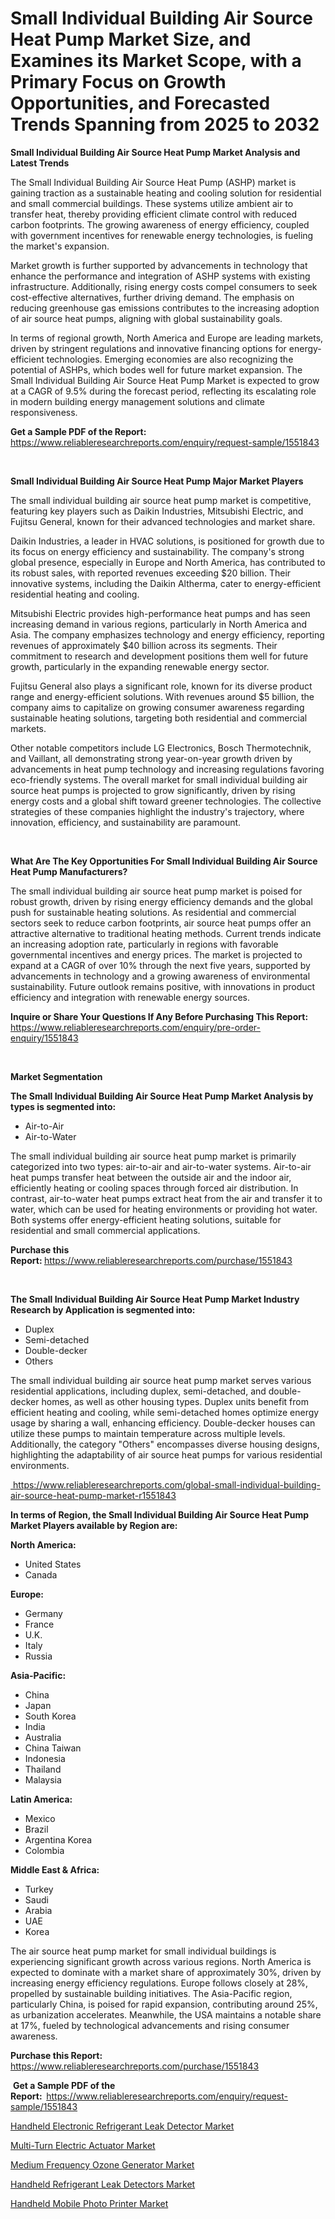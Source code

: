 <p><h1>Small Individual Building Air Source Heat Pump Market Size, and Examines its Market Scope, with a Primary Focus on Growth Opportunities, and Forecasted Trends Spanning from 2025 to 2032</h1></p><p><strong>Small Individual Building Air Source Heat Pump Market Analysis and Latest Trends</strong></p>
<p><p>The Small Individual Building Air Source Heat Pump (ASHP) market is gaining traction as a sustainable heating and cooling solution for residential and small commercial buildings. These systems utilize ambient air to transfer heat, thereby providing efficient climate control with reduced carbon footprints. The growing awareness of energy efficiency, coupled with government incentives for renewable energy technologies, is fueling the market's expansion.</p><p>Market growth is further supported by advancements in technology that enhance the performance and integration of ASHP systems with existing infrastructure. Additionally, rising energy costs compel consumers to seek cost-effective alternatives, further driving demand. The emphasis on reducing greenhouse gas emissions contributes to the increasing adoption of air source heat pumps, aligning with global sustainability goals.</p><p>In terms of regional growth, North America and Europe are leading markets, driven by stringent regulations and innovative financing options for energy-efficient technologies. Emerging economies are also recognizing the potential of ASHPs, which bodes well for future market expansion. The Small Individual Building Air Source Heat Pump Market is expected to grow at a CAGR of 9.5% during the forecast period, reflecting its escalating role in modern building energy management solutions and climate responsiveness.</p></p>
<p><strong>Get a Sample PDF of the Report:&nbsp;</strong> <a href="https://www.reliableresearchreports.com/enquiry/request-sample/1551843?utm_campaign=24&utm_medium=2&utm_source=Github&utm_content=ia&utm_term=11042025&utm_id=small-individual-building-air-source-heat-pump">https://www.reliableresearchreports.com/enquiry/request-sample/1551843</a></p>
<p>&nbsp;</p>
<p><strong>Small Individual Building Air Source Heat Pump Major Market Players</strong></p>
<p><p>The small individual building air source heat pump market is competitive, featuring key players such as Daikin Industries, Mitsubishi Electric, and Fujitsu General, known for their advanced technologies and market share. </p><p>Daikin Industries, a leader in HVAC solutions, is positioned for growth due to its focus on energy efficiency and sustainability. The company's strong global presence, especially in Europe and North America, has contributed to its robust sales, with reported revenues exceeding $20 billion. Their innovative systems, including the Daikin Altherma, cater to energy-efficient residential heating and cooling.</p><p>Mitsubishi Electric provides high-performance heat pumps and has seen increasing demand in various regions, particularly in North America and Asia. The company emphasizes technology and energy efficiency, reporting revenues of approximately $40 billion across its segments. Their commitment to research and development positions them well for future growth, particularly in the expanding renewable energy sector.</p><p>Fujitsu General also plays a significant role, known for its diverse product range and energy-efficient solutions. With revenues around $5 billion, the company aims to capitalize on growing consumer awareness regarding sustainable heating solutions, targeting both residential and commercial markets.</p><p>Other notable competitors include LG Electronics, Bosch Thermotechnik, and Vaillant, all demonstrating strong year-on-year growth driven by advancements in heat pump technology and increasing regulations favoring eco-friendly systems. The overall market for small individual building air source heat pumps is projected to grow significantly, driven by rising energy costs and a global shift toward greener technologies. The collective strategies of these companies highlight the industry's trajectory, where innovation, efficiency, and sustainability are paramount.</p></p>
<p>&nbsp;</p>
<p><strong>What Are The Key Opportunities For Small Individual Building Air Source Heat Pump Manufacturers?</strong></p>
<p><p>The small individual building air source heat pump market is poised for robust growth, driven by rising energy efficiency demands and the global push for sustainable heating solutions. As residential and commercial sectors seek to reduce carbon footprints, air source heat pumps offer an attractive alternative to traditional heating methods. Current trends indicate an increasing adoption rate, particularly in regions with favorable governmental incentives and energy prices. The market is projected to expand at a CAGR of over 10% through the next five years, supported by advancements in technology and a growing awareness of environmental sustainability. Future outlook remains positive, with innovations in product efficiency and integration with renewable energy sources.</p></p>
<p><strong>Inquire or Share Your Questions If Any Before Purchasing This Report:</strong> <a href="https://www.reliableresearchreports.com/enquiry/pre-order-enquiry/1551843?utm_campaign=24&utm_medium=2&utm_source=Github&utm_content=ia&utm_term=11042025&utm_id=small-individual-building-air-source-heat-pump">https://www.reliableresearchreports.com/enquiry/pre-order-enquiry/1551843</a></p>
<p>&nbsp;</p>
<p><strong>Market Segmentation</strong></p>
<p><strong>The Small Individual Building Air Source Heat Pump Market Analysis by types is segmented into:</strong></p>
<p><ul><li>Air-to-Air</li><li>Air-to-Water</li></ul></p>
<p><p>The small individual building air source heat pump market is primarily categorized into two types: air-to-air and air-to-water systems. Air-to-air heat pumps transfer heat between the outside air and the indoor air, efficiently heating or cooling spaces through forced air distribution. In contrast, air-to-water heat pumps extract heat from the air and transfer it to water, which can be used for heating environments or providing hot water. Both systems offer energy-efficient heating solutions, suitable for residential and small commercial applications.</p></p>
<p><strong>Purchase this Report:&nbsp;</strong><a href="https://www.reliableresearchreports.com/purchase/1551843?utm_campaign=24&utm_medium=2&utm_source=Github&utm_content=ia&utm_term=11042025&utm_id=small-individual-building-air-source-heat-pump">https://www.reliableresearchreports.com/purchase/1551843</a></p>
<p>&nbsp;</p>
<p><strong>The Small Individual Building Air Source Heat Pump Market Industry Research by Application is segmented into:</strong></p>
<p><ul><li>Duplex</li><li>Semi-detached</li><li>Double-decker</li><li>Others</li></ul></p>
<p><p>The small individual building air source heat pump market serves various residential applications, including duplex, semi-detached, and double-decker homes, as well as other housing types. Duplex units benefit from efficient heating and cooling, while semi-detached homes optimize energy usage by sharing a wall, enhancing efficiency. Double-decker houses can utilize these pumps to maintain temperature across multiple levels. Additionally, the category "Others" encompasses diverse housing designs, highlighting the adaptability of air source heat pumps for various residential environments.</p></p>
<p><a href="https://www.reliableresearchreports.com/global-small-individual-building-air-source-heat-pump-market-r1551843?utm_campaign=24&utm_medium=2&utm_source=Github&utm_content=ia&utm_term=11042025&utm_id=small-individual-building-air-source-heat-pump">&nbsp;https://www.reliableresearchreports.com/global-small-individual-building-air-source-heat-pump-market-r1551843</a></p>
<p><strong>In terms of Region, the Small Individual Building Air Source Heat Pump Market Players available by Region are:</strong></p>
<p>
    <p> <strong> North America: </strong>
        <ul>
            <li>United States</li>
            <li>Canada</li>
        </ul>
        </p> 
    <p> <strong> Europe: </strong>
        <ul>
            <li>Germany</li>
            <li>France</li>
            <li>U.K.</li>
            <li>Italy</li>
            <li>Russia</li>
        </ul>
        </p> 
    <p> <strong> Asia-Pacific: </strong>
        <ul>
            <li>China</li>
            <li>Japan</li>
            <li>South Korea</li>
            <li>India</li>
            <li>Australia</li>
            <li>China Taiwan</li>
            <li>Indonesia</li>
            <li>Thailand</li>
            <li>Malaysia</li>
        </ul>
        </p> 
    <p> <strong> Latin America: </strong>
        <ul>
            <li>Mexico</li>
            <li>Brazil</li>
            <li>Argentina Korea</li>
            <li>Colombia</li>
        </ul>
        </p> 
    <p> <strong> Middle East & Africa: </strong>
        <ul>
            <li>Turkey</li>
            <li>Saudi</li>
            <li>Arabia</li>
            <li>UAE</li>
            <li>Korea</li>
        </ul>
    </p>
    </p>
<p><p>The air source heat pump market for small individual buildings is experiencing significant growth across various regions. North America is expected to dominate with a market share of approximately 30%, driven by increasing energy efficiency regulations. Europe follows closely at 28%, propelled by sustainable building initiatives. The Asia-Pacific region, particularly China, is poised for rapid expansion, contributing around 25%, as urbanization accelerates. Meanwhile, the USA maintains a notable share at 17%, fueled by technological advancements and rising consumer awareness.</p></p>
<p><strong>Purchase this Report: </strong><a href="https://www.reliableresearchreports.com/purchase/1551843?utm_campaign=24&utm_medium=2&utm_source=Github&utm_content=ia&utm_term=11042025&utm_id=small-individual-building-air-source-heat-pump">https://www.reliableresearchreports.com/purchase/1551843</a></p>
<p>&nbsp;<strong>Get a Sample PDF of the Report:&nbsp;&nbsp;</strong><a href="https://www.reliableresearchreports.com/enquiry/request-sample/1551843?utm_campaign=24&utm_medium=2&utm_source=Github&utm_content=ia&utm_term=11042025&utm_id=small-individual-building-air-source-heat-pump">https://www.reliableresearchreports.com/enquiry/request-sample/1551843</a></p>
<p><strong></strong></p>
<p><p><a href="https://github.com/aidelndasse/Market-Research-Report-List-1/blob/main/handheld-electronic-refrigerant-leak-detector-market.md?utm_campaign=24&utm_medium=2&utm_source=Github&utm_content=ia&utm_term=11042025&utm_id=small-individual-building-air-source-heat-pump">Handheld Electronic Refrigerant Leak Detector Market</a></p><p><a href="https://github.com/amoakuolaopa/Market-Research-Report-List-1/blob/main/multi-turn-electric-actuator-market.md?utm_campaign=24&utm_medium=2&utm_source=Github&utm_content=ia&utm_term=11042025&utm_id=small-individual-building-air-source-heat-pump">Multi-Turn Electric Actuator Market</a></p><p><a href="https://github.com/ivvrgibi/Market-Research-Report-List-1/blob/main/medium-frequency-ozone-generator-market.md?utm_campaign=24&utm_medium=2&utm_source=Github&utm_content=ia&utm_term=11042025&utm_id=small-individual-building-air-source-heat-pump">Medium Frequency Ozone Generator Market</a></p><p><a href="https://github.com/abuugjetaj/Market-Research-Report-List-1/blob/main/handheld-refrigerant-leak-detectors-market.md?utm_campaign=24&utm_medium=2&utm_source=Github&utm_content=ia&utm_term=11042025&utm_id=small-individual-building-air-source-heat-pump">Handheld Refrigerant Leak Detectors Market</a></p><p><a href="https://github.com/tszkintruca/Market-Research-Report-List-1/blob/main/handheld-mobile-photo-printer-market.md?utm_campaign=24&utm_medium=2&utm_source=Github&utm_content=ia&utm_term=11042025&utm_id=small-individual-building-air-source-heat-pump">Handheld Mobile Photo Printer Market</a></p></p>